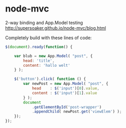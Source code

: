 node-mvc
========

2-way binding and App.Model testing <br>
http://supersoaker.github.io/node-mvc/blog.html

Completely build with these lines of code:
```javascript
$(document).ready(function() {

    var blub = new App.Model( "post", {
        head: 'title',
        content: 'hallo welt'
    } );

    $('button').click( function () {
        var newPost = new App.Model( "post", {
            head    : $('input')[0].value,
            content : $('input')[1].value
        } );
        document
            .getElementById('post-wrapper')
            .appendChild( newPost.get('viewElem') );
    });
});
```
